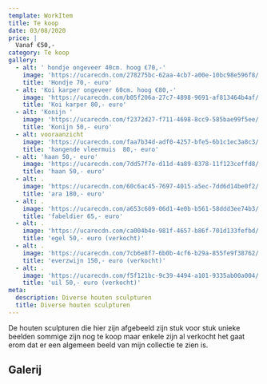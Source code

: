```yaml
---
template: WorkItem
title: Te koop
date: 03/08/2020
price: |
  Vanaf €50,-
category: Te koop
gallery:
  - alt: ' hondje ongeveer 40cm. hoog €70,-'
    image: 'https://ucarecdn.com/278275bc-62aa-4cb7-a00e-10bc98e596f8/'
    title: 'Hondje 70,- euro'
  - alt: 'Koi karper ongeveer 60cm. hoog €80,-'
    image: 'https://ucarecdn.com/b05f206a-27c7-4898-9691-af813464b4af/'
    title: 'Koi karper 80,- euro'
  - alt: 'Konijn '
    image: 'https://ucarecdn.com/f2372d27-f711-4698-8cc9-585bae99f5ee/'
    title: 'Konijn 50,- euro'
  - alt: vooraanzicht
    image: 'https://ucarecdn.com/faa7b34d-adf0-4257-bfe5-6b1c1ec3a8c3/'
    title: 'hangende vleermuis  80,- euro'
  - alt: 'haan 50,- euro'
    image: 'https://ucarecdn.com/7dd57f7e-d11d-4a89-8378-11f123ceffd8/'
    title: 'haan 50,- euro'
  - alt: .
    image: 'https://ucarecdn.com/60c6ac45-7697-4015-a5ec-7dd6d14be0f2/'
    title: 'ara 180,- euro'
  - alt: .
    image: 'https://ucarecdn.com/a653c609-06d1-4e0b-b561-58ddd3ee74b3/'
    title: 'fabeldier 65,- euro'
  - alt: .
    image: 'https://ucarecdn.com/ca004b4e-981f-4657-b86f-701d133fefbd/'
    title: 'egel 50,- euro (verkocht)'
  - alt: .
    image: 'https://ucarecdn.com/7cb6e8f7-6b0b-4cf6-b29a-855fe9f38762/'
    title: 'everzwijn 150,- euro (verkocht)'
  - alt: .
    image: 'https://ucarecdn.com/f5f121bc-9c39-4494-a101-9335ab00a004/'
    title: 'uil 50,- euro (verkocht)'
meta:
  description: Diverse houten sculpturen
  title: Diverse houten sculpturen
---
```


De houten sculpturen die hier zijn afgebeeld zijn stuk voor stuk unieke beelden sommige zijn nog te koop maar enkele zijn al verkocht het gaat erom dat er een algemeen beeld van mijn collectie te zien is.

## Galerij
